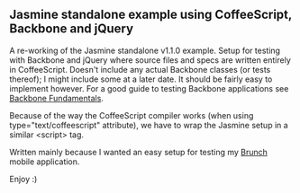 ## Jasmine standalone example using CoffeeScript, Backbone and jQuery

A re-working of the Jasmine standalone v1.1.0 example. Setup for testing with Backbone and jQuery where source files and specs are written entirely in CoffeeScript. Doesn't include any actual Backbone classes (or tests thereof); I might include some at a later date. It should be fairly easy to implement however. For a good guide to testing Backbone applications see [Backbone Fundamentals]("http://addyosmani.github.com/backbone-fundamentals/#unittestingjasmine").

Because of the way the CoffeeScript compiler works (when using type="text/coffeescript" attribute), we have to wrap the Jasmine setup in a similar &lt;script&gt; tag.

Written mainly because I wanted an easy setup for testing my [Brunch]("https://github.com/brunch/brunch") mobile application.

Enjoy :)
